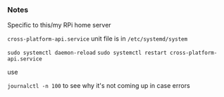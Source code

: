### Notes

Specific to this/my RPi home server

`cross-platform-api.service` unit file is in `/etc/systemd/system`

`sudo systemctl daemon-reload`
`sudo systemctl restart cross-platform-api.service`

use

`journalctl -n 100` to see why it's not coming up in case errors
